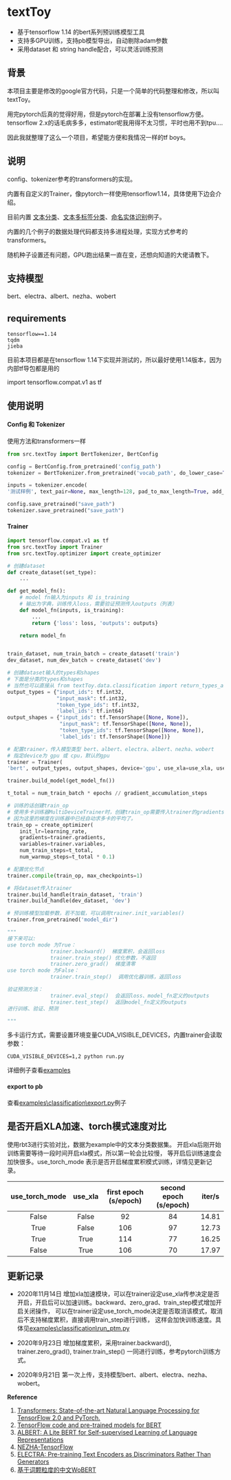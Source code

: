 # textToy
- 基于tensorflow 1.14 的bert系列预训练模型工具
- 支持多GPU训练，支持pb模型导出，自动剔除adam参数
- 采用dataset 和 string handle配合，可以灵活训练预测

## 背景

本项目主要是修改的google官方代码，只是一个简单的代码整理和修改，所以叫textToy。

用完pytorch后真的觉得好用，但是pytorch在部署上没有tensorflow方便。
tensorflow 2.x的话毛病多多，estimator呢我用得不太习惯，平时也用不到tpu....

因此我就整理了这么一个项目，希望能方便和我情况一样的tf boys。
## 说明


config、tokenizer参考的transformers的实现。

内置有自定义的Trainer，像pytorch一样使用tensorflow1.14，具体使用下边会介绍。

目前内置 [文本分类](examples/classification)、[文本多标签分类](examples/multi_label)、[命名实体识别](examples/ner)例子。

内置的几个例子的数据处理代码都支持多进程处理，实现方式参考的transformers。

随机种子设置还有问题，GPU跑出结果一直在变，还想向知道的大佬请教下。
## 支持模型

bert、electra、albert、nezha、wobert

## requirements
```
tensorflow==1.14
tqdm
jieba
```
目前本项目都是在tensorflow 1.14下实现并测试的，所以最好使用1.14版本，因为内部tf导包都是用的

import tensorflow.compat.v1 as tf

## **使用说明**
#### **Config 和 Tokenizer**
使用方法和transformers一样
```python
from src.textToy import BertTokenizer, BertConfig

config = BertConfig.from_pretrained('config_path')
tokenizer = BertTokenizer.from_pretrained('vocab_path', do_lower_case=True)

inputs = tokenizer.encode(
'测试样例', text_pair=None, max_length=128, pad_to_max_length=True, add_special_tokens=True)

config.save_pretrained("save_path")
tokenizer.save_pretrained("save_path")
```
#### **Trainer**
```python
import tensorflow.compat.v1 as tf
from src.textToy import Trainer
from src.textToy.optimizer import create_optimizer

# 创建dataset
def create_dataset(set_type):
    ...

def get_model_fn():
    # model fn输入为inputs 和 is_training
    # 输出为字典，训练传入loss，需要验证预测传入outputs（列表） 
    def model_fn(inputs, is_training):
        ...
        return {'loss': loss, 'outputs': outputs}

    return model_fn


train_dataset, num_train_batch = create_dataset('train')
dev_dataset, num_dev_batch = create_dataset('dev')

# 创建dataset输入的types和shapes
# 下面是分类的types和shapes
# 当然也可以直接从 from textToy.data.classification import return_types_and_shapes
output_types = {"input_ids": tf.int32,
                "input_mask": tf.int32,
                "token_type_ids": tf.int32,
                'label_ids': tf.int64}
output_shapes = {"input_ids": tf.TensorShape([None, None]),
                 "input_mask": tf.TensorShape([None, None]),
                 "token_type_ids": tf.TensorShape([None, None]),
                 'label_ids': tf.TensorShape([None])}

# 配置trainer，传入模型类型 bert、albert、electra、albert、nezha、wobert
# 指定device为 gpu 或 cpu，默认的gpu
trainer = Trainer(
'bert', output_types, output_shapes, device='gpu', use_xla=use_xla, use_torch_mode=use_torch_mode)

trainer.build_model(get_model_fn())

t_total = num_train_batch * epochs // gradient_accumulation_steps

# 训练的话创建train_op
# 使用多卡训练器MultiDeviceTrainer时，创建train_op需要传入trainer的gradients和variables
# 因为这里的梯度在训练器中已经自动求多卡的平均了。
train_op = create_optimizer(
    init_lr=learning_rate,
    gradients=trainer.gradients,
    variables=trainer.variables,
    num_train_steps=t_total,
    num_warmup_steps=t_total * 0.1)   

# 配置优化节点
trainer.compile(train_op, max_checkpoints=1)

# 将dataset传入trainer
trainer.build_handle(train_dataset, 'train')
trainer.build_handle(dev_dataset, 'dev')

# 预训练模型加载参数，若不加载，可以调用trainer.init_variables()
trainer.from_pretrained('model_dir')

"""
接下来可以:
use torch mode 为True：
              trainer.backward()  梯度累积，会返回loss
              trainer.train_step() 优化参数，不返回
              trainer.zero_grad()  梯度清零
use torch mode 为False：
              trainer.train_step()  调用优化器训练，返回loss

验证预测方法：
              trainer.eval_step()  会返回loss、model_fn定义的outputs
              trainer.test_step()  返回model_fn定义的outputs
进行训练、验证、预测

"""
```
多卡运行方式，需要设置环境变量CUDA_VISIBLE_DEVICES，内置trainer会读取参数：
```
CUDA_VISIBLE_DEVICES=1,2 python run.py
```
详细例子查看[examples](examples)

#### **export to pb**
查看[examples\classification\export.py](examples/classification/export.py)例子


## **是否开启XLA加速、torch模式速度对比**

使用rbt3进行实验对比，数据为example中的文本分类数据集。
开启xla后刚开始训练需要等待一段时间开启xla模式，所以第一轮会比较慢，
等开启后训练速度会加快很多。use_torch_mode 表示是否开启梯度累积模式训练，详情见更新记录。

| use_torch_mode | use_xla | first epoch (s/epoch) | second epoch (s/epoch) | iter/s |
| :------: | :------: | :------: | :------: | :------: |
| False | False | 92 | 84 | 14.81 |
| True | False | 106 | 97 | 12.73 |
| True | True | 114 | 77 | 16.25 |
| False | True | 106 | 70 | 17.97 |

## **更新记录**

- 2020年11月14日 增加xla加速模块，可以在trainer设定use_xla传参决定是否开启，开启后可以加速训练。backward、zero_grad、train_step模式增加开启关闭操作，
可以在trainer设定use_torch_mode决定是否取消该模式，取消后不支持梯度累积，直接调用train_step进行训练，
这样会加快训练速度。具体见[examples\classification\run_ptm.py](examples/classification/run_ptm.py)

- 2020年9月23日 增加梯度累积，采用trainer.backward(), trainer.zero_grad(), trainer.train_step() 一同进行训练，参考pytorch训练方式。
- 2020年9月21日 第一次上传，支持模型bert、albert、electra、nezha、wobert。

**Reference**  
1. [Transformers: State-of-the-art Natural Language Processing for TensorFlow 2.0 and PyTorch. ](https://github.com/huggingface/transformers)
2. [TensorFlow code and pre-trained models for BERT](https://github.com/google-research/bert)
3. [ALBERT: A Lite BERT for Self-supervised Learning of Language Representations](https://github.com/google-research/albert)
4. [NEZHA-TensorFlow](https://github.com/huawei-noah/Pretrained-Language-Model/tree/master/NEZHA-TensorFlow)
5. [ELECTRA: Pre-training Text Encoders as Discriminators Rather Than Generators](https://github.com/google-research/electra)
6. [基于词颗粒度的中文WoBERT](https://github.com/ZhuiyiTechnology/WoBERT)
